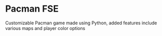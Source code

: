 # Pacman FSE
 Customizable Pacman game made using Python, added features include various
 maps and player color options
